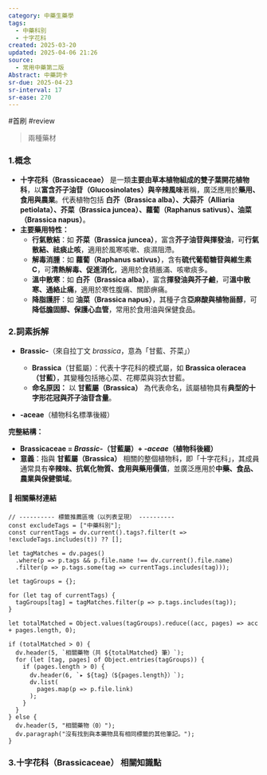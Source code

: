 ```yaml
---
category: 中藥生藥學
tags:
  - 中藥科別
  - 十字花科
created: 2025-03-20
updated: 2025-04-06 21:26
source:
  - 常用中藥第二版
Abstract: 中藥詞卡
sr-due: 2025-04-23
sr-interval: 17
sr-ease: 270
---
```

#首刷 #review 
> 兩種藥材
### 1.概念

- **十字花科（Brassicaceae）** 是一類**主要由草本植物組成的雙子葉開花植物科**，以**富含芥子油苷（Glucosinolates）與辛辣風味**著稱，廣泛應用於**藥用、食用與農業**。代表植物包括 **白芥（Brassica alba）、大蒜芥（Alliaria petiolata）、芥菜（Brassica juncea）、蘿蔔（Raphanus sativus）、油菜（Brassica napus）**。  
- **主要藥用特性：**  
  - **行氣散結**：如 **芥菜（Brassica juncea）**，富含**芥子油苷與揮發油**，可**行氣散結、祛痰止咳**，適用於風寒咳嗽、痰濕阻滯。  
  - **解毒消腫**：如 **蘿蔔（Raphanus sativus）**，含有**硫代葡萄糖苷與維生素C**，可**清熱解毒、促進消化**，適用於食積脹滿、咳嗽痰多。  
  - **溫中散寒**：如 **白芥（Brassica alba）**，富含**揮發油與芥子鹼**，可**溫中散寒、通絡止痛**，適用於寒性腹痛、關節痹痛。  
  - **降脂護肝**：如 **油菜（Brassica napus）**，其種子含**亞麻酸與植物甾醇**，可**降低膽固醇、保護心血管**，常用於食用油與保健食品。

### 2.詞素拆解
- **Brassic-**（來自拉丁文 *brassica*，意為「甘藍、芥菜」）  
  - **Brassica**（甘藍屬）：代表十字花科的模式屬，如 **Brassica oleracea（甘藍）**，其變種包括捲心菜、花椰菜與羽衣甘藍。  
  - **命名原因：** 以 **甘藍屬（Brassica）** 為代表命名，該屬植物具有**典型的十字形花冠與芥子油苷含量**。  

- **-aceae**（植物科名標準後綴）  

**完整結構：**
- **Brassicaceae = *Brassic-*（甘藍屬）+ *-aceae*（植物科後綴）**  
- **意義**：指與 **甘藍屬（Brassica）** 相關的整個植物科，即「十字花科」，其成員通常具有**辛辣味、抗氧化物質、食用與藥用價值**，並廣泛應用於**中藥、食品、農業與保健領域**。  

#### 📌 相關藥材連結



```dataviewjs
// ---------- 標籤推薦區塊（以列表呈現） ----------
const excludeTags = ["中藥科別"];
const currentTags = dv.current().tags?.filter(t => !excludeTags.includes(t)) ?? [];

let tagMatches = dv.pages()
  .where(p => p.tags && p.file.name !== dv.current().file.name)
  .filter(p => p.tags.some(tag => currentTags.includes(tag)));

let tagGroups = {};

for (let tag of currentTags) {
  tagGroups[tag] = tagMatches.filter(p => p.tags.includes(tag));
}

let totalMatched = Object.values(tagGroups).reduce((acc, pages) => acc + pages.length, 0);

if (totalMatched > 0) {
  dv.header(5, `相關藥物（共 ${totalMatched} 筆）`);
  for (let [tag, pages] of Object.entries(tagGroups)) {
    if (pages.length > 0) {
      dv.header(6, `▸ ${tag}（${pages.length}）`);
      dv.list(
        pages.map(p => p.file.link)
      );
    }
  }
} else {
  dv.header(5, "相關藥物（0）");
  dv.paragraph("沒有找到與本藥物具有相同標籤的其他筆記。");
}
````

### 3.十字花科（Brassicaceae） 相關知識點



